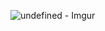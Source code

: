 ![undefined - Imgur](https://github.com/user-attachments/assets/e2a6466a-e589-4640-8849-0a9b0ee87818)
